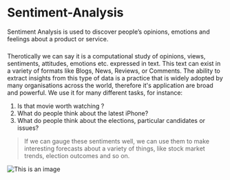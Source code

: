 # Sentiment-Analysis
Sentiment Analysis is used to discover people’s opinions, emotions and feelings about a product or service.

### 
Therotically we can say it is a computational study of opinions, views, sentiments, attitudes, emotions etc. expressed in text. This text can exist in a variety of formats like Blogs, News, Reviews, or Comments. The ability to extract insights from this type of data is a practice that is widely adopted by many organisations across the world, therefore it's application are broad and powerful.
We use it for many different tasks, for instance:
1. Is that movie worth watching ?
2. What do people think about the latest iPhone?
3. What do people think about the elections, particular candidates or issues?
>If we can gauge these sentiments well, we can use them to make interesting forecasts about a variety of things, like stock market trends, election outcomes and so on.

![This is an image](https://miro.medium.com/max/1400/0*--G4423zGiNeRSzL)
